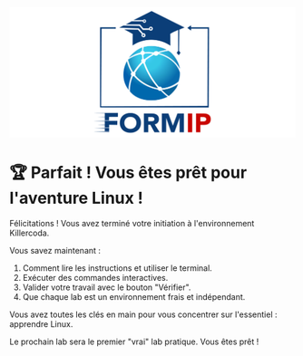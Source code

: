 ![Formip](../assets/formip_logo_padded.png)

# 🏆 Parfait ! Vous êtes prêt pour l'aventure Linux !

Félicitations ! Vous avez terminé votre initiation à l'environnement Killercoda.

Vous savez maintenant :
1. Comment lire les instructions et utiliser le terminal.
2. Exécuter des commandes interactives.
3. Valider votre travail avec le bouton "Vérifier".
4. Que chaque lab est un environnement frais et indépendant.

Vous avez toutes les clés en main pour vous concentrer sur l'essentiel : apprendre Linux.

Le prochain lab sera le premier "vrai" lab pratique. Vous êtes prêt !